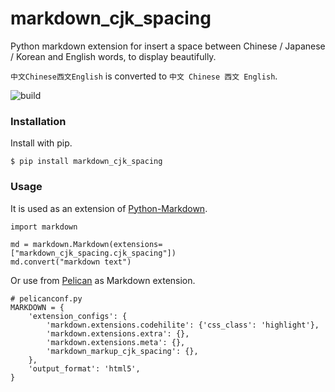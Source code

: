 # markdown_cjk_spacing

Python markdown extension for insert a space between Chinese / Japanese /
Korean and English words, to display beautifully.

`中文Chinese西文English` is converted to `中文 Chinese 西文 English`.

![build](https://travis-ci.org/EloiseSeverin/markdown_cjk_spacing.svg?branch=master)

### Installation

Install with pip.

```
$ pip install markdown_cjk_spacing
```

### Usage

It is used as an extension of [Python-Markdown][].

```.python
import markdown

md = markdown.Markdown(extensions=["markdown_cjk_spacing.cjk_spacing"])
md.convert("markdown text")
```

Or use from [Pelican][] as Markdown extension.

```.python
# pelicanconf.py
MARKDOWN = {
    'extension_configs': {
        'markdown.extensions.codehilite': {'css_class': 'highlight'},
        'markdown.extensions.extra': {},
        'markdown.extensions.meta': {},
        'markdown_markup_cjk_spacing': {},
    },
    'output_format': 'html5',
}
```

[Python-Markdown]: https://github.com/Python-Markdown/markdown "Python-Markdown"
[Pelican]: https://blog.getpelican.com/ "Pelican Static Site Generator"
